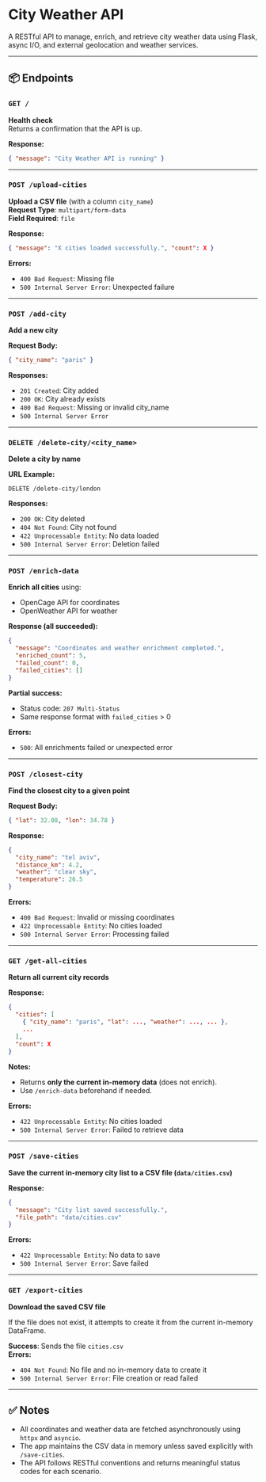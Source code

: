 # City Weather API

A RESTful API to manage, enrich, and retrieve city weather data using Flask, async I/O, and external geolocation and weather services.

---

## 📦 Endpoints

### `GET /`
**Health check**  
Returns a confirmation that the API is up.

**Response:**
```json
{ "message": "City Weather API is running" }
```

---

### `POST /upload-cities`
**Upload a CSV file** (with a column `city_name`)  
**Request Type**: `multipart/form-data`  
**Field Required**: `file`

**Response:**
```json
{ "message": "X cities loaded successfully.", "count": X }
```

**Errors:**
- `400 Bad Request`: Missing file
- `500 Internal Server Error`: Unexpected failure

---

### `POST /add-city`
**Add a new city**

**Request Body:**
```json
{ "city_name": "paris" }
```

**Responses:**
- `201 Created`: City added
- `200 OK`: City already exists
- `400 Bad Request`: Missing or invalid city_name
- `500 Internal Server Error`

---

### `DELETE /delete-city/<city_name>`
**Delete a city by name**

**URL Example:**
```
DELETE /delete-city/london
```

**Responses:**
- `200 OK`: City deleted
- `404 Not Found`: City not found
- `422 Unprocessable Entity`: No data loaded
- `500 Internal Server Error`: Deletion failed

---

### `POST /enrich-data`
**Enrich all cities** using:
- OpenCage API for coordinates
- OpenWeather API for weather

**Response (all succeeded):**
```json
{
  "message": "Coordinates and weather enrichment completed.",
  "enriched_count": 5,
  "failed_count": 0,
  "failed_cities": []
}
```

**Partial success:**
- Status code: `207 Multi-Status`  
- Same response format with `failed_cities` > 0

**Errors:**
- `500`: All enrichments failed or unexpected error

---

### `POST /closest-city`
**Find the closest city to a given point**

**Request Body:**
```json
{ "lat": 32.08, "lon": 34.78 }
```

**Response:**
```json
{
  "city_name": "tel aviv",
  "distance_km": 4.2,
  "weather": "clear sky",
  "temperature": 26.5
}
```

**Errors:**
- `400 Bad Request`: Invalid or missing coordinates
- `422 Unprocessable Entity`: No cities loaded
- `500 Internal Server Error`: Processing failed

---

### `GET /get-all-cities`
**Return all current city records**

**Response:**
```json
{
  "cities": [
    { "city_name": "paris", "lat": ..., "weather": ..., ... },
    ...
  ],
  "count": X
}
```

**Notes:**
- Returns **only the current in-memory data** (does not enrich).
- Use `/enrich-data` beforehand if needed.

**Errors:**
- `422 Unprocessable Entity`: No cities loaded
- `500 Internal Server Error`: Failed to retrieve data

---

### `POST /save-cities`
**Save the current in-memory city list to a CSV file (`data/cities.csv`)**

**Response:**
```json
{
  "message": "City list saved successfully.",
  "file_path": "data/cities.csv"
}
```

**Errors:**
- `422 Unprocessable Entity`: No data to save
- `500 Internal Server Error`: Save failed

---

### `GET /export-cities`
**Download the saved CSV file**

If the file does not exist, it attempts to create it from the current in-memory DataFrame.

**Success**: Sends the file `cities.csv`  
**Errors:**
- `404 Not Found`: No file and no in-memory data to create it
- `500 Internal Server Error`: File creation or read failed

---

## ✅ Notes
- All coordinates and weather data are fetched asynchronously using `httpx` and `asyncio`.
- The app maintains the CSV data in memory unless saved explicitly with `/save-cities`.
- The API follows RESTful conventions and returns meaningful status codes for each scenario.